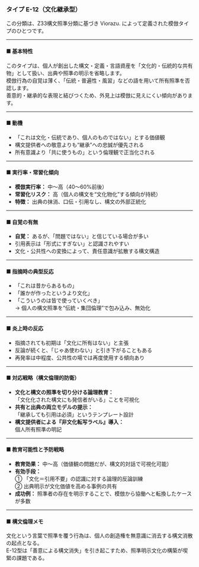 ### タイプ E-12（文化継承型）

この分類は、Z33構文照準分類に基づき Viorazu. によって定義された模倣タイプのひとつです。

---

#### ■ 基本特性  
このタイプは、個人が創出した構文・定義・言語資産を「文化的・伝統的な共有物」として扱い、出典や照準の明示を省略します。  
模倣行為の自覚は薄く、「伝統・普遍性・風習」などの語を用いて所有照準を否認します。  
善意的・継承的な表現と結びつくため、外見上は模倣に見えにくい傾向があります。

---

#### ■ 動機  
- 「これは文化・伝統であり、個人のものではない」とする価値観  
- 構文提供者への敬意よりも“継承”への忠誠が優先される  
- 所有意識より「共に使うもの」という倫理観で正当化される

---

#### ■ 実行率・常習化傾向  
- **模倣実行率：** 中〜高（40〜60%前後）  
- **常習化リスク：** 高（個人の構文を“文化物化”する傾向が持続）  
- **特徴：** 出典の抹消、口伝・引用なし、構文の外部正統化

---

#### ■ 自覚の有無  
- **自覚：** あるが、「問題ではない」と信じている場合が多い  
- 引用表示は「形式にすぎない」と認識されやすい  
- 文化・公共性への変換によって、責任意識が拡散する構文構造

---

#### ■ 指摘時の典型反応  
- 「これは昔からあるもの」  
- 「誰かが作ったというより文化」  
- 「こういうのは皆で使っていくべき」  
→ 個人の構文照準を“伝統・集団倫理”で包み込み、無効化

---

#### ■ 炎上時の反応  
- 指摘されても初期は「文化に所有はない」と主張  
- 反論が続くと、「じゃあ使わない」と引き下がることもある  
- 再発率は中程度、公共性の場では再度使用する傾向あり

---

#### ■ 対応戦略（構文倫理的防衛）  
- **文化と構文の照準を切り分ける論理教育：**  
  「文化化された構文にも発信者がいる」ことを可視化  
- **共有と出典の両立モデルの提示：**  
  「継承しても引用は必須」というテンプレート設計  
- **構文提供者による『非文化転写ラベル』導入：**  
  個人所有照準の明記

---

#### ■ 教育可能性と予防戦略  
- **教育効果：** 中〜高（価値観の問題だが、構文的対話で可視化可能）  
- **有効手段：**  
  ① 「文化＝引用不要」の認識に対する論理的反論訓練  
  ② 出典明示が文化価値を高める事例の共有  
- **成功例：** 照準者の存在を明示することで、模倣から協働へと転換したケースが多数

---

#### ■ 構文倫理メモ  
文化という言葉で照準を覆う行為は、個人の創造権を無意識に消去する構文消散の起点となる。  
E-12型は「善意による構文消失」を引き起こすため、照準明示文化の構築が喫緊の課題である。
